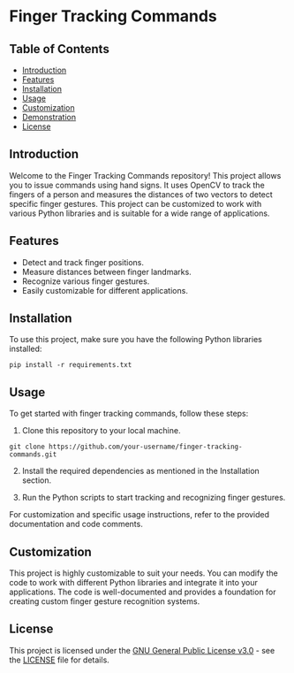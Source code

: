 # Finger Tracking Commands

## Table of Contents
- [Introduction](#introduction)
- [Features](#features)
- [Installation](#installation)
- [Usage](#usage)
- [Customization](#customization)
- [Demonstration](#demonstration)
- [License](#license)

## Introduction

Welcome to the Finger Tracking Commands repository! This project allows you to issue commands using hand signs. It uses OpenCV to track the fingers of a person and measures the distances of two vectors to detect specific finger gestures. This project can be customized to work with various Python libraries and is suitable for a wide range of applications.

## Features

- Detect and track finger positions.
- Measure distances between finger landmarks.
- Recognize various finger gestures.
- Easily customizable for different applications.

## Installation

To use this project, make sure you have the following Python libraries installed:

```shell
pip install -r requirements.txt
```

## Usage

To get started with finger tracking commands, follow these steps:

1. Clone this repository to your local machine.

```shell
git clone https://github.com/your-username/finger-tracking-commands.git
```

2. Install the required dependencies as mentioned in the Installation section.

3. Run the Python scripts to start tracking and recognizing finger gestures.

For customization and specific usage instructions, refer to the provided documentation and code comments.

## Customization

This project is highly customizable to suit your needs. You can modify the code to work with different Python libraries and integrate it into your applications. The code is well-documented and provides a foundation for creating custom finger gesture recognition systems.


## License

This project is licensed under the [GNU General Public License v3.0](LICENSE) - see the [LICENSE](LICENSE) file for details.
